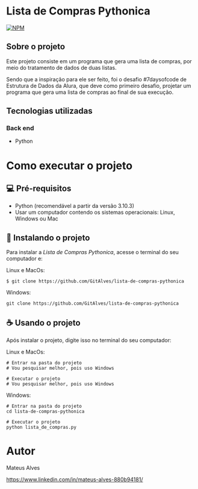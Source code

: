 # Lista de Compras Pythonica

[![NPM](https://img.shields.io/npm/l/react)](https://github.com/GitAlves/lista-de-compras-pythonica/blob/main/LICENSE)

## Sobre o projeto

Este projeto consiste em um programa que gera uma lista de compras, por meio do tratamento de dados de duas listas.

Sendo que a inspiração para ele ser feito, foi o desafio #7daysofcode de Estrutura de Dados da Alura, que deve como primeiro desafio, projetar um programa que gera uma lista de compras ao final de sua execução.

## Tecnologias utilizadas

### Back end
 - Python

# Como executar o projeto

## 💻 Pré-requisitos

 - Python (recomendável a partir da versão 3.10.3)
 - Usar um computador contendo os sistemas operacionais: Linux, Windows ou Mac

## 🚀 Instalando o projeto

Para instalar a *Lista de Compras Pythonica*, acesse o terminal do seu computador e:

Linux e MacOs:

```
$ git clone https://github.com/GitAlves/lista-de-compras-pythonica
```

Windows:

```
git clone https://github.com/GitAlves/lista-de-compras-pythonica
```

## ☕ Usando o projeto

Após instalar o projeto, digite isso no terminal do seu computador:

Linux e MacOs:

```
# Entrar na pasta do projeto
# Vou pesquisar melhor, pois uso Windows

# Executar o projeto
# Vou pesquisar melhor, pois uso Windows
```

Windows:

```
# Entrar na pasta do projeto
cd lista-de-compras-pythonica

# Executar o projeto
python lista_de_compras.py
```

# Autor

Mateus Alves

https://www.linkedin.com/in/mateus-alves-880b94181/
